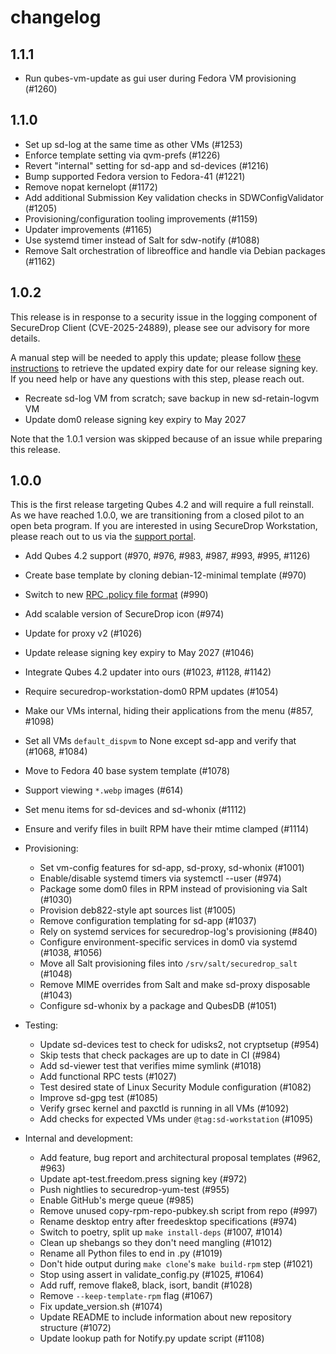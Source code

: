 # changelog

## 1.1.1
   - Run qubes-vm-update as gui user during Fedora VM provisioning (#1260)

## 1.1.0
   - Set up sd-log at the same time as other VMs (#1253)
   - Enforce template setting via qvm-prefs (#1226)
   - Revert "internal" setting for sd-app and sd-devices (#1216)
   - Bump supported Fedora version to Fedora-41 (#1221)
   - Remove nopat kernelopt (#1172)
   - Add additional Submission Key validation checks in SDWConfigValidator (#1205)
   - Provisioning/configuration tooling improvements (#1159)
   - Updater improvements (#1165)
   - Use systemd timer instead of Salt for sdw-notify (#1088)
   - Remove Salt orchestration of libreoffice and handle via Debian packages (#1162)

## 1.0.2

This release is in response to a security issue in the logging component of
SecureDrop Client (CVE-2025-24889), please see our advisory for more details.

A manual step will be needed to apply this update; please follow
[these instructions](https://workstation.securedrop.org/en/stable/admin/reference/troubleshooting_updates.html#expired-securedrop-signing-key)
to retrieve the updated expiry date for our release signing key.
If you need help or have any questions with this step, please reach out.

* Recreate sd-log VM from scratch; save backup in new sd-retain-logvm VM
* Update dom0 release signing key expiry to May 2027

Note that the 1.0.1 version was skipped because of an issue while preparing this release.

## 1.0.0

This is the first release targeting Qubes 4.2 and will require
a full reinstall. As we have reached 1.0.0, we are transitioning
from a closed pilot to an open beta program. If you are interested
in using SecureDrop Workstation, please reach out to us via the
[support portal](https://docs.securedrop.org/en/stable/getting_support.html).

* Add Qubes 4.2 support (#970, #976, #983, #987, #993, #995, #1126)
* Create base template by cloning debian-12-minimal template (#970)
* Switch to new [RPC .policy file format](https://www.qubes-os.org/doc/qrexec/#policy-files) (#990)
* Add scalable version of SecureDrop icon (#974)
* Update for proxy v2 (#1026)
* Update release signing key expiry to May 2027 (#1046)
* Integrate Qubes 4.2 updater into ours (#1023, #1128, #1142)
* Require securedrop-workstation-dom0 RPM updates (#1054)
* Make our VMs internal, hiding their applications from the menu (#857, #1098)
* Set all VMs `default_dispvm` to None except sd-app and verify that (#1068, #1084)
* Move to Fedora 40 base system template (#1078)
* Support viewing `*.webp` images (#614)
* Set menu items for sd-devices and sd-whonix (#1112)
* Ensure and verify files in built RPM have their mtime clamped (#1114)

* Provisioning:
  * Set vm-config features for sd-app, sd-proxy, sd-whonix (#1001)
  * Enable/disable systemd timers via systemctl --user (#974)
  * Package some dom0 files in RPM instead of provisioning via Salt (#1030)
  * Provision deb822-style apt sources list (#1005)
  * Remove configuration templating for sd-app (#1037)
  * Rely on systemd services for securedrop-log's provisioning (#840)
  * Configure environment-specific services in dom0 via systemd (#1038, #1056)
  * Move all Salt provisioning files into `/srv/salt/securedrop_salt` (#1048)
  * Remove MIME overrides from Salt and make sd-proxy disposable (#1043)
  * Configure sd-whonix by a package and QubesDB (#1051)

* Testing:
  * Update sd-devices test to check for udisks2, not cryptsetup (#954)
  * Skip tests that check packages are up to date in CI (#984)
  * Add sd-viewer test that verifies mime symlink (#1018)
  * Add functional RPC tests (#1027)
  * Test desired state of Linux Security Module configuration (#1082)
  * Improve sd-gpg test (#1085)
  * Verify grsec kernel and paxctld is running in all VMs (#1092)
  * Add checks for expected VMs under `@tag:sd-workstation` (#1095)

* Internal and development:
  * Add feature, bug report and architectural proposal templates (#962, #963)
  * Update apt-test.freedom.press signing key (#972)
  * Push nightlies to securedrop-yum-test (#955)
  * Enable GitHub's merge queue (#985)
  * Remove unused copy-rpm-repo-pubkey.sh script from repo (#997)
  * Rename desktop entry after freedesktop specifications (#974)
  * Switch to poetry, split up `make install-deps` (#1007, #1014)
  * Clean up shebangs so they don't need mangling (#1012)
  * Rename all Python files to end in .py (#1019)
  * Don't hide output during `make clone`'s `make build-rpm` step (#1021)
  * Stop using assert in validate_config.py (#1025, #1064)
  * Add ruff, remove flake8, black, isort, bandit (#1028)
  * Remove `--keep-template-rpm` flag (#1067)
  * Fix update_version.sh (#1074)
  * Update README to include information about new repository structure (#1072)
  * Update lookup path for Notify.py update script (#1108)
